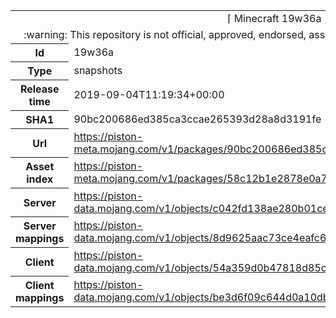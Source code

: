 <html><table>
<tr><td colspan="2" align="center"><img width="0" height="0"><br/>⌈ Minecraft 19w36a ⌋<br/><img width="0" height="0"></td></tr>
<tr><td colspan="2" align="center"><img width="0" height="0"><br/>
:warning: This repository is not official, approved, endorsed, associated or connected with Mojang :warning:
<br/><img width="0" height="0"></td></tr>
<tr><th>Id</th><td>19w36a</td></tr>
<tr><th>Type</th><td>snapshots</td></tr>
<tr><th>Release time</th><td>2019-09-04T11:19:34+00:00</td></tr>
<tr><th>SHA1</th><td>90bc200686ed385ca3ccae265393d28a8d3191fe</td></tr>
<tr><th>Url</th><td><a href="https://piston-meta.mojang.com/v1/packages/90bc200686ed385ca3ccae265393d28a8d3191fe/19w36a.json">https://piston-meta.mojang.com/v1/packages/90bc200686ed385ca3ccae265393d28a8d3191fe/19w36a.json</a></td></tr>
<tr><th>Asset index</th><td><a href="https://piston-meta.mojang.com/v1/packages/58c12b1e2878e0a78719778acb803746450b3f1c/1.15.json">https://piston-meta.mojang.com/v1/packages/58c12b1e2878e0a78719778acb803746450b3f1c/1.15.json</a></td></tr>
<tr><th>Server</th><td><a href="https://piston-data.mojang.com/v1/objects/c042fd138ae280b01ce191937ca917666a15be38/server.jar">https://piston-data.mojang.com/v1/objects/c042fd138ae280b01ce191937ca917666a15be38/server.jar</a></td></tr>
<tr><th>Server mappings</th><td><a href="https://piston-data.mojang.com/v1/objects/8d9625aac73ce4eafc6378f1db8ca80d8553bd9f/server.txt">https://piston-data.mojang.com/v1/objects/8d9625aac73ce4eafc6378f1db8ca80d8553bd9f/server.txt</a></td></tr>
<tr><th>Client</th><td><a href="https://piston-data.mojang.com/v1/objects/54a359d0b47818d85c61db79ec742f7fdab5b914/client.jar">https://piston-data.mojang.com/v1/objects/54a359d0b47818d85c61db79ec742f7fdab5b914/client.jar</a></td></tr>
<tr><th>Client mappings</th><td><a href="https://piston-data.mojang.com/v1/objects/be3d6f09c644d0a10dbd4e2b2b3866c33815110f/client.txt">https://piston-data.mojang.com/v1/objects/be3d6f09c644d0a10dbd4e2b2b3866c33815110f/client.txt</a></td></tr>
</table></html>